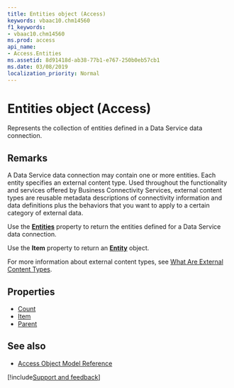 ```yaml
---
title: Entities object (Access)
keywords: vbaac10.chm14560
f1_keywords:
- vbaac10.chm14560
ms.prod: access
api_name:
- Access.Entities
ms.assetid: 8d91418d-ab38-77b1-e767-250b0eb57cb1
ms.date: 03/08/2019
localization_priority: Normal
---
```



# Entities object (Access)

Represents the collection of entities defined in a Data Service data connection.


## Remarks

A Data Service data connection may contain one or more entities. Each entity specifies an external content type. Used throughout the functionality and services offered by Business Connectivity Services, external content types are reusable metadata descriptions of connectivity information and data definitions plus the behaviors that you want to apply to a certain category of external data. 

Use the **[Entities](Access.WebService.Entities.md)** property to return the entities defined for a Data Service data connection.

Use the **Item** property to return an **[Entity](Access.Entity.md)** object.

For more information about external content types, see [What Are External Content Types](https://docs.microsoft.com/previous-versions/office/developer/sharepoint-2010/ee556391(v=office.14)).


## Properties

- [Count](Access.Entities.Count.md)
- [Item](Access.Entities.Item.md)
- [Parent](Access.Entities.Parent.md)

## See also

- [Access Object Model Reference](overview/Access/object-model.md)


[!include[Support and feedback](~/includes/feedback-boilerplate.md)]